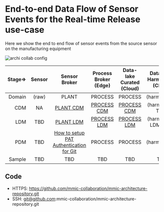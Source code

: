 # End-to-end Data Flow of Sensor Events for the Real-time Release use-case

Here we show the end to end flow of sensor events from the source sensor on the manufacturing equipment 

  ![archi collab config](images/realtime-release-e2e-dataflow.jpg "End-to-end sensor data flow")

| Stage=>  | Sensor | Sensor Broker | Process Broker (Edge) | Data-lake Curated (Cloud) | Data-lake Harmonisec (Cloud) |
| --------:| :------: | :------: | :------: | :------: | :------: |
| Domain    | (raw)  | PLANT  | PROCESS    |PROCESS   |(harmonised)|
| CDM       | NA     | [PLANT CDM](https://github.com/mmic-collaboration/plant-domain-model)|[PROCESS CDM](https://github.com/mmic-collaboration/process-domain-model)|[PROCESS CDM](https://github.com/mmic-collaboration/process-domain-model)|(harmonised TBD)|
| LDM       | TBD    |[PLANT LDM](https://github.com/mmic-collaboration/plant-domain-model/blob/development/model/Graphics/PLANT-Domain-LDM.png)|[PROCESS LDM](https://github.com/mmic-collaboration/process-domain-model/blob/development/model/Graphics/PROCESS-Domain-LDM.png)|[PROCESS LDM](https://github.com/mmic-collaboration/process-domain-model/blob/development/model/Graphics/PROCESS-Domain-LDM.png)|(harmonised LDM TBD)|
| PDM       | TBD    | [How to setup PAT Authentication for Git](how-to-setup-pat-authentication-for-git.md)  | PROCESS    |PROCESS   |(harmonised)|
| Sample    | TBD    | TBD  | TBD    | TBD   |TBD|


## Code
 - HTTPS: https://github.com/mmic-collaboration/mmic-architecture-repository.git
 - SSH: git@github.com:mmic-collaboration/mmic-architecture-repository.git
